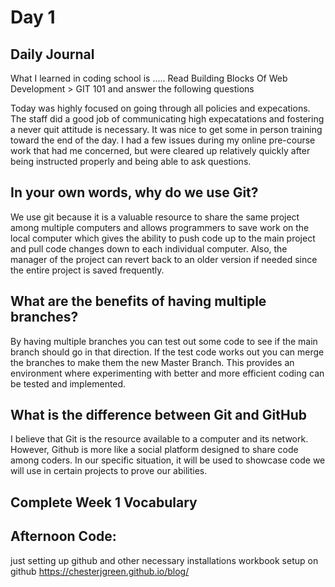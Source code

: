 # Day 1

## Daily Journal
What I learned in coding school is .....
Read Building Blocks Of Web Development > GIT 101 and answer the following questions

Today was highly focused on going through all policies and expecations. The staff did a good job of communicating high expecatations and fostering a never quit attitude is necessary. It was nice to get some in person training toward the end of the day. I had a few issues during my online pre-course work that had me concerned, but were cleared up relatively quickly after being instructed properly and being able to ask questions. 

## In your own words, why do we use Git?

We use git because it is a valuable resource to share the same project among multiple computers and allows programmers to save work on the local computer which gives the ability to push code up to the main project and pull code changes down to each individual computer. Also, the manager of the project can revert back to an older version if needed since the entire project is saved frequently. 

## What are the benefits of having multiple branches?

By having multiple branches you can test out some code to see if the main branch should go in that direction. If the test code works out you can merge the branches to make them the new Master Branch. This provides an environment where experimenting with better and more efficient coding can be tested and implemented. 

## What is the difference between Git and GitHub

I believe that Git is the resource available to a computer and its network. However, Github is more like a social platform designed to share code among coders. In our specific situation, it will be used to showcase code we will use in certain projects to prove our abilities. 

## Complete Week 1 Vocabulary

## Afternoon Code:
just setting up github and other necessary installations
workbook setup on github
https://chesterjgreen.github.io/blog/